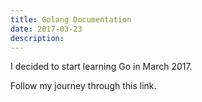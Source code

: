 ```yaml
---
title: Golang Documentation
date: 2017-03-23
description: 
---
```


I decided to start learning Go in March 2017.

Follow my journey through this link.
